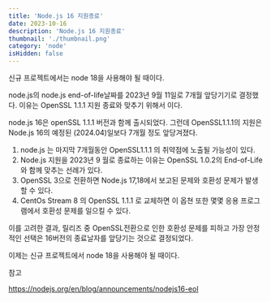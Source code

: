 ```yaml
---
title: 'Node.js 16 지원종료'
date: 2023-10-16
description: 'Node.js 16 지원종료'
thumbnail: './thumbnail.png'
category: 'node'
isHidden: false
---
```


신규 프로젝트에서는 node 18을 사용해야 될 때이다.

node.js의 node.js end-of-life날짜를 2023년 9월 11일로 7개월 앞당기기로 결정했다. 이유는 OpenSSL 1.1.1 지원 종료와 맞추기 위해서 이다.

node.js 16은 openSSL 1.1.1 버전과 함께 출시되었다. 그런데 OpenSSL1.1.1의 지원은 Node.js 16의 예정된 (2024.04)일보다 7개월 정도 앞당겨졌다.

1. node.js 는 마지막 7개월동안 OpenSSL1.1.1 의 취약점에 노출될 가능성이 있다.
2. Node.js 지원을 2023년 9 월로 종료하는 이유는 OpenSSL 1.0.2의 End-of-Life와 함께 맞추는 선례가 있다.
3. OpenSSL 3으로 전환하면 Node.js 17,18에서 보고된 문제와 호환성 문제가 발생할 수 있다.
4. CentOs Stream 8 의 OpenSSL 1.1.1 로 교체하면 이 옵쳔 또한 몇몇 응용 프로그램에서 호환성 문제를 일으킬 수 있다.

이를 고려한 결과, 릴리즈 중 OpenSSL전환으로 인한 호환성 문제를 피하고 가장 안정적인 선택은 16버전의 종료날자를 앞당기는 것으로 결정되었다.

이제는 신규 프로젝트에서 node 18을 사용해야 될 때이다.

참고

https://nodejs.org/en/blog/announcements/nodejs16-eol
